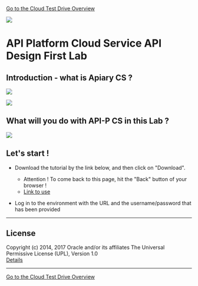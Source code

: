 [Go to the Cloud Test Drive Overview](../README.md)

![](../common/images/customer.logo2.png)

# API Platform Cloud Service API Design First Lab #

## Introduction - what is Apiary CS ? ##

![](images/APIARYCSBanner.png)

![](images/AboutAPIARYCS.png)

## What will you do with API-P CS in this Lab ? ##

![](images/APIARYCSExercise.png)

## Let's start ! ##

+ Download the tutorial by the link below, and then click on "Download". 
  - Attention ! To come back to this page, hit the "Back" button of your browser !
  - [Link to use](Lab%201.0%20-%20APIPCS%20API%20Design%20First%20Lab%20Latest%20(1).docx)

+ Log in to the environment with the URL and the username/password that has been provided


---

## License ##
Copyright (c) 2014, 2017 Oracle and/or its affiliates
The Universal Permissive License (UPL), Version 1.0   
[Details](../common/license.md)

---
[Go to the Cloud Test Drive Overview](../README.md)
